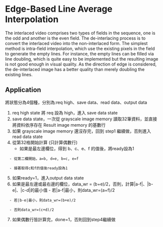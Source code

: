 # Edge-Based Line Average Interpolation

The interlaced video comprises two types of fields in the sequence, one is the odd and another is the even field. 
The de-interlacing process is to convert the interlaced video into the non-interlaced form. 
The simplest method is intra-field interpolation, which use the existing pixels in the field to generate the empty lines. 
For instance, the empty lines can be filled via line doubling, which is quite easy to be implemented but the resulting image is not good enough in visual quality.
As the direction of edge is considered, the de-interlaced image has a better quality than merely doubling the existing lines.

## Application

將狀態分為4個種，分別為:req high、save data、read data、output data

  1.	req high state 將 req 設為 high，進入 save data state
  2.	save data state，一次從 grayscale image memory 讀取32筆資料，並直接將資料依序存在 Result image memory 的基數行
  3.	如果 grayscale image memory 還沒存完，回到 step1 繼續做，否則進入 read data state
  4.	從第32格開始計算 (只計算偶數行)
    	- 如果是最左邊欄位，得到 b、c、e、f 的值後，將ready設為1
      
      - 從第二欄開始，a=b, d=e, b=c, e=f
       
      - 接著取得c和f的值後ready設為1
 
  5.	如果ready=1，進入output data state
  6.	如果是最左邊或最右邊的欄位，data_wr = (b+e)/2，否則，計算|a-f|、|b-e|、|c-d|的最小值
      - 若|a-f|最小，則data_wr=(a+f)/2
      
      - 若|b-e|最小，則data_wr=(b+e)/2
  
      - 否則data_wr=(c+d)/2
  7.	如果偶數行皆計算完，done=1，否則回到step4繼續做

